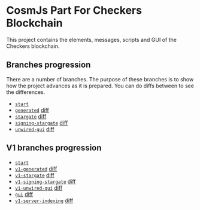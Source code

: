 # CosmJs Part For Checkers Blockchain

This project contains the elements, messages, scripts and GUI of the Checkers blockchain.

## Branches progression

There are a number of branches. The purpose of these branches is to show how the project advances as it is prepared. You can do diffs between to see the differences.

* [`start`](https://github.com/cosmos/academy-checkers-ui/tree/start)
* [`generated`](https://github.com/cosmos/academy-checkers-ui/tree/generated) [diff](https://github.com/cosmos/academy-checkers-ui/compare/start...generated)
* [`stargate`](https://github.com/cosmos/academy-checkers-ui/tree/stargate) [diff](https://github.com/cosmos/academy-checkers-ui/compare/generated...stargate)
* [`signing-stargate`](https://github.com/cosmos/academy-checkers-ui/tree/signing-stargate) [diff](https://github.com/cosmos/academy-checkers-ui/compare/stargate...signing-stargate)
* [`unwired-gui`](https://github.com/cosmos/academy-checkers-ui/tree/unwired-gui) [diff](https://github.com/cosmos/academy-checkers-ui/compare/signing-stargate...unwired-gui)

## V1 branches progression

* [`start`](https://github.com/cosmos/academy-checkers-ui/tree/start)
* [`v1-generated`](https://github.com/cosmos/academy-checkers-ui/tree/v1-generated) [diff](https://github.com/cosmos/academy-checkers-ui/compare/start...v1-generated)
* [`v1-stargate`](https://github.com/cosmos/academy-checkers-ui/tree/v1-stargate) [diff](https://github.com/cosmos/academy-checkers-ui/compare/v1-generated...v1-stargate)
* [`v1-signing-stargate`](https://github.com/cosmos/academy-checkers-ui/tree/v1-signing-stargate) [diff](https://github.com/cosmos/academy-checkers-ui/compare/v1-stargate...v1-signing-stargate)
* [`v1-unwired-gui`](https://github.com/cosmos/academy-checkers-ui/tree/v1-unwired-gui) [diff](https://github.com/cosmos/academy-checkers-ui/compare/v1-signing-stargate...v1-unwired-gui)
* [`gui`](https://github.com/cosmos/academy-checkers-ui/tree/v1-gui) [diff](https://github.com/cosmos/academy-checkers-ui/compare/v1-unwired-gui...v1-gui)
* [`v1-server-indexing`](https://github.com/cosmos/academy-checkers-ui/tree/v1-server-indexing) [diff](https://github.com/cosmos/academy-checkers-ui/compare/v1-gui...v1-server-indexing)